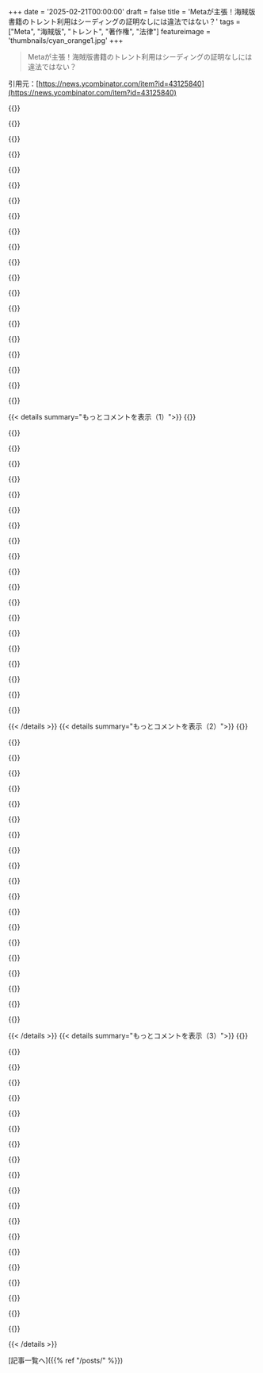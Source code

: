 +++
date = '2025-02-21T00:00:00'
draft = false
title = 'Metaが主張！海賊版書籍のトレント利用はシーディングの証明なしには違法ではない？'
tags = ["Meta", "海賊版", "トレント", "著作権", "法律"]
featureimage = 'thumbnails/cyan_orange1.jpg'
+++

> Metaが主張！海賊版書籍のトレント利用はシーディングの証明なしには違法ではない？

引用元：[https://news.ycombinator.com/item?id=43125840](https://news.ycombinator.com/item?id=43125840)

{{<matomeQuote body="著作権で保護された情報のダウンロードが違法でない根拠があればいいよね。著作権は配布行為を守るためのもので、単なるコピーは違法と見なされないかも。ただ、著作権が作家の権利保護とは言えない気もするし、長い間公にしないのは何か理由があるんじゃないかと思うよ。" userName="contravariant" createdAt="2025-02-21T10:27:52" color="">}}

{{<matomeQuote body="「著作権で守られるのは配布行為」ってのは多くの国でそうだったけど、アメリカはどうなのか分からない。torrentすることでよく罰金を受けるのはドイツで、UsenetやIPTVなどは希少だな。運営や宣伝は問題だけど、ユーザーは違法とはみなされにくいんだよ。" userName="miki123211" createdAt="2025-02-21T11:03:31" color="#785bff">}}

{{<matomeQuote body="クライアントを0B/sに設定するのは難しいかもだけど、グレーな配布を狙うのはリスクがある。1Kbyte/secでも本なら15時間で移動するし、ファイルによっては早いからね。設定しないクライアントもあるし、それが一番合法的かもね。" userName="dspillett" createdAt="2025-02-21T14:48:46" color="">}}

{{<matomeQuote body="裁判所はそんな風には判断しないと思うよ。その1B/s制限が配布しない意図があったかもね。" userName="TheSpiceIsLife" createdAt="2025-02-21T15:47:16" color="">}}

{{<matomeQuote body="1B/sの制限はそれが違法だと自覚してるかもしれないとも考えられるね。" userName="mcphage" createdAt="2025-02-21T18:36:48" color="">}}

{{<matomeQuote body="意図は大事だよね。裁判官がこう言うかもね：『あなたがtorrentすることで配布もあったことは確かだけど、制限をかけたことで違法を防ごうとした意図がある。』『それを考えると、罪には問えない』っていう風に。" userName="TheSpiceIsLife" createdAt="2025-02-21T19:56:03" color="#45d325">}}

{{<matomeQuote body="本に関しては数時間ごとにシーディングしてるかもよ。" userName="hsbauauvhabzb" createdAt="2025-02-21T16:46:19" color="">}}

{{<matomeQuote body="1B/sだと何ページかは数時間かかるから、たぶん違うよね。" userName="icedchai" createdAt="2025-02-21T17:12:05" color="">}}

{{<matomeQuote body="1B/sで約3KB/hrだから、本によるね。" userName="johnnyanmac" createdAt="2025-02-21T19:47:20" color="">}}

{{<matomeQuote body="自分で試すのはリスクがあるから、シーディングを無効にしてもWarner MediaがISPに通知するか知りたい。設定を0B/sにしてもハッシュを送信してると思うし、それを完全に無効にすれば何も見えなくなるだろうね。" userName="plorg" createdAt="2025-02-21T16:22:09" color="">}}

{{<matomeQuote body="映画をダウンロードしている人のリストを集める契約社員は、必ずクライアントから視覚的に見えるクリップをダウンロードして証拠として提出できるようにしているんだ。 ”はい、尊敬する裁判官、こちらが被告から直接取得した証拠です”。" userName="londons_explore" createdAt="2025-02-21T16:39:43" color="">}}

{{<matomeQuote body="そうだけど、一般的には訴訟じゃなくて、ISPに差し止め通知を送ってくるから、そんな証拠は必要ないんだよ。Comcastみたいなオペレーターは、実際にLinuxのISOをダウンロードしていても、警告が来ることもある。" userName="plorg" createdAt="2025-02-21T17:08:28" color="">}}

{{<matomeQuote body="面白いケースだね。一般的なクライアントはシーディングをオフにできないけど、上りを制限することは可能だよ。複数の大きなファイルをシードして、アップロードを飽和させれば、特定のファイルの完全なコピーを送ることは統計的に不可能になる。私の感覚や国内の事例から、裁判官はファイルを提供すること自体が違法だと見なすだろうし、かすかな断片でも違反になることが判例としてある。" userName="zeroq" createdAt="2025-02-21T17:54:23" color="#38d3d3">}}

{{<matomeQuote body="これは、Torrentingが多い国（例えばドイツ）で罰金を受ける理由だよ。UsenetやIPTV、ストリーミングサービス、書籍ダウンロードで罰金を受けることは少ないけど、それはTorrentingより見つけるのが難しいからだと思う。" userName="codetrotter" createdAt="2025-02-21T11:21:10" color="">}}

{{<matomeQuote body="え？そんなことないよ。人気のあるものをシーディングして罰金が来ることはあるけど、誰かがノックしてくることはまずない。通知は手紙で来ることが多いよ。" userName="Alex_L_Wood" createdAt="2025-02-21T13:12:26" color="">}}

{{<matomeQuote body="“配布は著作権によって保護された行為”って、あんたが非アメリカ人だからアメリカのことはよくわからないけど、結構間違いだと思う。配布は重い刑罰をもたらすし、見つけやすいからね。" userName="tempfile" createdAt="2025-02-21T17:24:27" color="">}}

{{<matomeQuote body="アメリカ合衆国憲法は、著作者や発明者に期限付きの独占的権利を与える権限を国会に与えている（Art1.S8.C8）。これが1修正条項の議論を無効にする。" userName="papercrane" createdAt="2025-02-21T14:19:56" color="">}}

{{<matomeQuote body="著作者が自分の作品に独占的権利を持つことは、他の人がそれを受け取ることが法的に問題だとは思わない。たとえばRobin Hoodが高級な4Kテレビを盗んで友達にあげた場合、友達は罪に問われるのかってこと。違法性は必ずしも対称的だとは限らないんじゃないかな。" userName="saghm" createdAt="2025-02-21T15:16:55" color="">}}

{{<matomeQuote body="ロビン・フッドが城にかかっている絵を見て、それと全く同じレプリカを作るようにジーニーに命じて、それを隣人に誕生日プレゼントで渡すとして、犯罪が起きたことになるのか？この場合、貴族は絵を所有しているのではなく、私的閲覧のライセンスを持っているだけで、他者に見せるライセンスはないんだ。その上、ロビン・フッドはその絵を見るライセンスも持っていないし、レプリカを作るライセンスもない。だからレプリカが存在することで、隣人がその違法に作られたコピーを受け取っただけで、元のライセンスの違反の責任を負うべきなのか？それとも元の絵の所有者が、違法に閲覧・コピーされるのを防がなかったことで責任を問われるべきなのか？" userName="mock-possum" createdAt="2025-02-21T15:33:46" color="">}}

{{<matomeQuote body="テレビの例は著作権の議論には不適切だね。どうやってテレビをコピーするんだ？もっと関連性のある話で、私はファイルをPCにダウンロードしてる。そうすることで、そのファイルのコピーを作ったことになる。著作権で保護された音楽作品などだと、私はその作品を再現したことになる。ストリーミング音楽も同じ理由で著作権の対象だよ。配信者が私にオリジナルコピーへのアクセスを与えるんだからね。もし私が3Dプリンターで特許デザインのテレビを作ったら多分許されないけど、誰がそれを取り締まるんだ？誰も知らないしね。" userName="dijksterhuis" createdAt="2025-02-21T17:47:20" color="#45d325">}}

{{< details summary="もっとコメントを表示（1）">}}
{{<matomeQuote body="誰かに秘密を話したら、その秘密を共有するなら殴る覚悟をしろっていうことだ。— お父さん、1996年。これは「殴る権利」を与えるけど、秘密を知る権利を与えるわけじゃない。特許を持っている場合、自分の家でその物を作ることはできる。政府も発明者もそれを止められない。ただ売ろうとした時に初めて追われる。" userName="withinboredom" createdAt="2025-02-21T15:01:11" color="">}}

{{<matomeQuote body="それが成立するかどうかわからないけど、一つの憲法修正は修正だから、憲法を変えたことになるし、それによって議会のその権限を取り除いたとも言えるかもしれない。" userName="SAI_Peregrinus" createdAt="2025-02-21T14:38:07" color="">}}

{{<matomeQuote body="修正条項はその修正が通った時の権利を守るもので、つまり1791年当時、普通の人がその文をどのように解釈したかが重要。例えば、第二修正の「民兵」というのは何を指すのか？だから第一修正は1791年当時の発言権を固定している。名誉毀損や脅迫、反逆には権利がなかったから、議会は規制する権限を持っている。" userName="tiahura" createdAt="2025-02-21T14:56:44" color="">}}

{{<matomeQuote body="＞だって1791年には名誉毀損や脅迫、反逆、共有する権利はなかったから、議会は規制する権限を持っている。憲法の目的や意図について基本的な誤解があるようだね。名誉毀損や喧嘩の言葉は、立法過程を通じて決定された第一修正の例外だ。アメリカの憲法は全体が消極的権利で成り立っていて、つまり、それは政府が何もしない権利なんだ。権利の自由、宗教、表現の自由、プライバシーは全て人々の自由を守るための政府への制約だ。10修正に行くと、憲法でアメリカ合衆国に委任されている権限や州に禁止されている権限はそれぞれ州や人民に留保される。" userName="anonym29" createdAt="2025-02-21T16:41:38" color="#ff5c5c">}}

{{<matomeQuote body="ちょっと脱線するけど、アメリカ人が検閲に反対してる一方で、広告や他の形のプロパガンダにはまったく問題ないってのは「面白い」なと思った。これが、アメリカ人はプラスの自由（自由に何かをすること）だけを考えていて、マイナスの自由（自由からの自由）については考えないっていう私の個人的な理論を助長させる。" userName="thrance" createdAt="2025-02-21T13:31:25" color="">}}

{{<matomeQuote body="簡単だよ。アメリカ人は個人の責任を重視するけど、ほかの多くの国は制限的な政府に「守られたい」と思う。これは革新を促すか、反対にそれを抑制するか。私たちは自分で真実を見つける責任を選ぶんだよ。ヨーロッパの人たちは、政府がプロパガンダから守っていると思っているけど、逆にプロパガンダに溺れているだけだと思うのが面白い。" userName="lordloki" createdAt="2025-02-21T13:47:37" color="#ff5c5c">}}

{{<matomeQuote body="あはは。今月はその議論をする時ではないよ。私は食品衛生基準が好きで、パンの中のチョークや、甘いものの中のヒ素、牛肉の中の抗生物質の心配をしなくて済むからね。情報の衛生基準も必要だと思う。過去20年間が教えてくれた。自由な発言の絶対主義は社会の後ろに「蹴ってください」って書かれたサインを掲げているようなもので、大きなセキュリティホールを見つけたら補修するべきだ。そこにバランスが必要で、その tipping point は人によって意見が分かれる。" userName="flir" createdAt="2025-02-21T14:00:02" color="">}}

{{<matomeQuote body="＞自由な発言の絶対主義は社会の後ろに「蹴ってください」と書かれたサインだ。どういう危険が言論の自由を表すの？それがないと、全体主義独裁国家に「ようこそ」と言っているようなものでしょ。" userName="Ray20" createdAt="2025-02-21T14:58:16" color="">}}

{{<matomeQuote body="メガコーポレーションが売ってるものについて嘘をつけるなら、買ったものが危険かどうかわからなくなるよね。" userName="danaris" createdAt="2025-02-21T15:15:26" color="">}}

{{<matomeQuote body="フリー・スピーチ・アブソリューティストで詐欺を合法にしろと言ってる人は知らないよ。商品の虚偽表示は詐欺だし、法律で禁止されてる。" userName="pdonis" createdAt="2025-02-21T15:43:59" color="#785bff">}}

{{<matomeQuote body="アメリカのリバタリアンの中には、詐欺法に反対だった人もいる。市場が解決するって考えだけど、その考えが真面目に成立するとは思えないよ。" userName="rvense" createdAt="2025-02-21T18:48:50" color="">}}

{{<matomeQuote body="アメリカでの”リバタリアン”って、あんまり意味がない言葉だと思う。グリーンスパンはリバタリアンって名乗ってたけど、中央計画機関の長だったのに、自由市場なんて言えないよ。" userName="pdonis" createdAt="2025-02-22T04:23:40" color="">}}

{{<matomeQuote body="＞”食の衛生基準があるから安心”って言うけど、何万年の歴史があるのに、それなしで人類は生き延びてきたよ。どんな危険も政府が防げるわけじゃないから、信じすぎない方がいい。" userName="pdonis" createdAt="2025-02-21T15:42:29" color="">}}

{{<matomeQuote body="メタの人たちが書籍を実際に読んでないなら、第一修正は適用されないって主張が出るかも。アルゴリズムにも第一修正が適用されるのかな？" userName="nonfamous" createdAt="2025-02-21T15:58:19" color="#ff5733">}}

{{<matomeQuote body="著作者の権利って言葉はちょっと違う。著作権は著作者が生きてる時でも必ずしも彼らのものじゃない。流通権って言葉の方が適切かも。" userName="latexr" createdAt="2025-02-21T10:38:04" color="">}}

{{<matomeQuote body="この判例がメタに有利に決まったら、シードせずに映画のトレントを楽しむつもり。" userName="mrcode007" createdAt="2025-02-21T15:24:49" color="">}}

{{<matomeQuote body="ムスクがホワイトハウスにいるなら、その可能性もあるかも。" userName="wkat4242" createdAt="2025-02-21T15:30:27" color="">}}

{{<matomeQuote body="著作権の「コピー」って、データのコピーとは違う。広告や雑誌に使われる文章のことだね。業界外だとこの用語に混乱することが多い。" userName="ru552" createdAt="2025-02-21T17:06:15" color="">}}

{{<matomeQuote body="ヘッドラインもテーマも間違ってるし誤解を招く表現だな。Metaは全ての活動が合法だとは言ってない。特定のカリフォルニア州法、CDAFAとDMCAの1202(b)(1)に違反してないと言ってるだけ。訴訟では原告が被告にあれこれ犯罪を課すことが多いけど、被告はそれを一つずつ取り除こうとするんだ。Metaはまだ完全に合法だとは主張してないよ。実際の文書はここにある： https://cdn.arstechnica.net/wp-content/uploads/2025/02/Kadre..." userName="otterley" createdAt="2025-02-21T14:19:52" color="#ff5733">}}

{{<matomeQuote body="州法違反の防御が大きな犯罪の認めになるような気がする。理解できないな。誰かを殺して車を盗んで、車の有効期限切れのタグに気が付いていないから責任を問われないというのはおかしいだろ。" userName="JKCalhoun" createdAt="2025-02-21T15:31:47" color="">}}


{{< /details >}}
{{< details summary="もっとコメントを表示（2）">}}
{{<matomeQuote body="これが米国の法制度に初めて触れたの？仮に認めるような発言で防御するのは実際には認めたことにはならないよ。たとえば、私は誰も殺してないし車も盗んでないけど、たとえ殺しててもそれは関係ない理由があるからって言うようなもの。正義を大事にしたいなら、全ての真実が明らかになるようにすべきで、仮定による議論を禁じると正当な判決が得られなくなる。" userName="grayhatter" createdAt="2025-02-21T16:19:20" color="#ff5c5c">}}

{{<matomeQuote body="YouTubeで見た動画では、United HealthcareのCEOを殺した被告が直面している罪について話してた。殺人のほかに、武器の犯罪所持、サイレンサーの違法所持、自動小銃の違法所持（フルオートではなくても、大容量マガジンのせいでニューヨーク州では自動銃とみなされる）なんだって。もしハンマーやナイフを使っていたら、殺人罪で20年も経たずに出られるかもしれないけど、銃の罪は彼の刑期を倍にする可能性がある。" userName="gosub100" createdAt="2025-02-21T17:47:12" color="">}}

{{<matomeQuote body="もちろん、捕まったら証拠があるならそうするだろう。" userName="BeetleB" createdAt="2025-02-21T16:19:41" color="">}}

{{<matomeQuote body="訴えられた側は、Metaが実際に彼らの作品を含むブロックをシーディングしていたことを証明する責任があるんじゃないの？どうやってそれを証明するんだろう？" userName="tiahura" createdAt="2025-02-21T15:01:57" color="">}}

{{<matomeQuote body="原告には証明責任があるけど、証拠を探す方法はいろいろあるよ。たとえば、パケットキャプチャーやクライアント・サーバーログ、起訴状に対する証拠、あるいはメタの従業員の自白なんかも、裁判所や陪審に提起できる。" userName="otterley" createdAt="2025-02-21T15:29:38" color="">}}

{{<matomeQuote body="確かに方法は色々あるけど、どれも成果が上がらないかもしれないね。1) このタイミングだと、パケットキャプチャーをする可能性は低そうだし。2) Metaの誰かがどのブロックがシーディングされているか注目していたりログを取っている理由は何だろう？誰が個人的に、それが宣言文書を600万回シーディングしなかったと証言できるの？" userName="tiahura" createdAt="2025-02-21T15:40:13" color="">}}

{{<matomeQuote body="実際のデータフローを追跡する必要はなく、裁判所や陪審を説得するための十分な証拠があればいいんだ。他の例としては、Metaの従業員が著作権物をダウンロードするよう指示を受けたという自白や、訴訟で押収されたマシンから著作物の完全なコピーや痕跡が見つかるパターンがあるよ。" userName="otterley" createdAt="2025-02-21T16:16:47" color="#785bff">}}

{{<matomeQuote body="原告は最終的に、彼らの主張が真実である可能性が高いことを証明する必要がある（「証拠の優越性」基準）。今は証拠を見つけるためにディスカバリーを広げようとしている段階だ。" userName="papercrane" createdAt="2025-02-21T15:30:14" color="">}}

{{<matomeQuote body="サーバーログって何？Transmissionはどのブロックをシーディングしたかログしないよ。どのクライアントもそうなの？" userName="tiahura" createdAt="2025-02-21T15:45:13" color="">}}

{{<matomeQuote body="＞”Metaはこの訴訟に対して棄却を申し立てた。火曜日に提出されたサポート返信で、会社は著作権情報の削除やCDAFA違反に関する‘torrenting’の告発が成り立たないと指摘している。”これ、直接的な著作権侵害には関係ないって言ってるよね。" userName="braiamp" createdAt="2025-02-21T14:53:29" color="#ff33a1">}}

{{<matomeQuote body="ビットトレントの告発を受けて、ちゃんとした法律チームを用意できる会社が見れるのはいいことだ。" userName="isaacfrond" createdAt="2025-02-21T10:32:37" color="">}}

{{<matomeQuote body="Metaはこの論理でエンタメ業界の法律チームと戦うことになるの？これ、Metaのバカな判断だと思うわ。ハリウッドや音楽業界は著作権物を合法的にダウンロードできる前例なんて絶対望まないだろ。" userName="mrweasel" createdAt="2025-02-21T11:10:23" color="">}}

{{<matomeQuote body="むしろ、前例を作らないために訴訟を取り下げる可能性も高いよ。Metaはエンタメ業界がこの訴訟を失うリスクを考えた結果、訴えを起こさないって賭けてるっぽい。" userName="d1sxeyes" createdAt="2025-02-21T12:14:31" color="">}}

{{<matomeQuote body="最高だな。Metaはお咎めなしだけど、Billy Torrentは”Sleeping Beauty”を引っ張ったら５０万ドルの罰金押し付けられること間違いなしだ。" userName="JKCalhoun" createdAt="2025-02-21T14:17:03" color="#38d3d3">}}

{{<matomeQuote body="その通りだ。権力の力の問題が常に残る。" userName="dgb23" createdAt="2025-02-21T17:14:39" color="">}}

{{<matomeQuote body="著作権者がAIに自分の作品を無報酬で使われるのはイヤだけど、もしこれが著作権の縛りを緩めることになるなら、アメリカにとってはいいことかも。" userName="escapecharacter" createdAt="2025-02-21T13:58:23" color="#ff5c5c">}}

{{<matomeQuote body="使い方が著作権法に縛られているかどうか、その基準は何なのか？どれが良くてどれが悪いのか分からん。" userName="bigtimesink" createdAt="2025-02-21T20:36:37" color="">}}

{{<matomeQuote body="多くの人が著作権が続く期間、特に著者の人生＋何十年っていうのに文句を言ってる。フェアユースについてはあまり気にしてないね。" userName="mptest" createdAt="2025-02-22T01:29:24" color="">}}

{{<matomeQuote body="個人的には10年くらいで十分だと思う。数十年も権利を持っているのはただの家賃取りみたいで、みんなにとって悪い。" userName="BriggyDwiggs42" createdAt="2025-02-23T23:07:10" color="">}}

{{<matomeQuote body="もしMetaが無断で著作権のあるコンテンツを配布していたら、確実に負けると思う。しかしMetaは証拠がないと言っている。既存の法律や曖昧さから、犯罪だと主張するのは難しいかも。" userName="d1sxeyes" createdAt="2025-02-21T13:55:51" color="#ff5733">}}


{{< /details >}}
{{< details summary="もっとコメントを表示（3）">}}
{{<matomeQuote body="＞著作権は作品のコピーを作ることを守っていて、それは絶対にやったろ。＞著作権侵害は配布された時に発生するって主張もあるが、大半の国でそうじゃないよ。確実に利益を得てるし、彼らの主張がそれに基づいてるなら詰んでる。" userName="IshKebab" createdAt="2025-02-21T22:31:00" color="#ff33a1">}}

{{<matomeQuote body="彼らにとって一番恐ろしいのは、LLMが著作権データを使える前例ができることか、前例なしで使えることかどっちだろう。業界はおそらく原告側を支援するために法廷提出書を出すだろうね。" userName="stogot" createdAt="2025-02-21T13:42:18" color="">}}

{{<matomeQuote body="DisneyとComcastの市場価値は約3500億ドルで、Facebookは約1.7兆ドル。映画産業全体は米国では1000億ドル未満。Facebookがこの件で問題があれば、本当に買収することも可能。大企業に権力が集中しすぎてる。" userName="tombert" createdAt="2025-02-21T16:00:14" color="#ff33a1">}}

{{<matomeQuote body="Metaの方が米国のエンターテインメント業界全体の数倍大きいよ。" userName="Munksgaard" createdAt="2025-02-21T13:43:58" color="">}}

{{<matomeQuote body="逆じゃない？アメリカだけの話で、エンタメ業界は6490億ドルもあって、2028年には8080億ドルまで増える予測だって。<br>Meta Platformsもすごくて、2024年の年収は1645億ドルに達して、前年から大幅に増加してる。" userName="hobs" createdAt="2025-02-21T14:00:31" color="#38d3d3">}}

{{<matomeQuote body="Metaの時価総額は1.7兆ドルで、メディアやエンタメ業界の2倍以上だよ。" userName="amanaplanacanal" createdAt="2025-02-21T15:41:27" color="">}}

{{<matomeQuote body="残念ながら、メガコープが人類の知識を無料で集めて、それをまとめて高く売るってことだね。" userName="idiotsecant" createdAt="2025-02-21T11:21:59" color="">}}

{{<matomeQuote body="Google Searchみたいなもんか？" userName="visarga" createdAt="2025-02-21T11:57:39" color="">}}

{{<matomeQuote body="Googleは何も“吸い上げて”ないよ。Googleにインデックスされてるサイトは、Google使わずにアクセスできるし。情報を“コピー”してるだけで、移動や削除はしてない。" userName="moring" createdAt="2025-02-21T12:08:40" color="#785bff">}}

{{<matomeQuote body="Googleの検索結果に表示されるサイトは、明示的に許可してる。それに対して、Metaがコピーしてる本は、明示的に許可されてないし、配布にはお金がかかるよ。" userName="shakna" createdAt="2025-02-21T12:35:40" color="#785bff">}}

{{<matomeQuote body="Googleがインデックスしてるサイトは、許可が明示的じゃないことが多い。そのサイトは、事前に相談なんてされてなかったんだから。" userName="roenxi" createdAt="2025-02-21T12:55:22" color="">}}

{{<matomeQuote body="リンクとコピーは違うよ。幸いにして、最新の判例ではそれを許可されてる。" userName="axus" createdAt="2025-02-21T13:06:15" color="">}}

{{<matomeQuote body="情報は自由であるべきだよね。" userName="yreg" createdAt="2025-02-21T12:45:02" color="">}}

{{<matomeQuote body="確かに。でも著者の大変な経済状況が悪化するのは良くない。情報は自由であっても、著作権やロイヤリティが無視されちゃ許せない。大企業が権利を買うこともアリだし。" userName="shakna" createdAt="2025-02-21T13:21:46" color="#ff33a1">}}

{{<matomeQuote body="Google Searchはトラフィックと収益をもたらすけど、LLMsはそうじゃない。" userName="arnaudsm" createdAt="2025-02-21T12:33:47" color="">}}

{{<matomeQuote body="俺のコンテンツは俺のもの。Googleがそれにリンクしてトラフィックを送る。これがウィンウィンな関係なんだ。匿名でコンテンツがモデルに使われるのは違うから。" userName="idiotsecant" createdAt="2025-02-21T13:37:29" color="">}}

{{<matomeQuote body="＞Googleがリンクしてトラフィックを送る”今はユーザーじゃなくてLLMエージェントがGoogle使ってる気がする。最近のGoogle検索、めちゃくちゃだったからすぐにGPT-4o+searchに戻った。" userName="visarga" createdAt="2025-02-21T17:06:26" color="">}}

{{<matomeQuote body="いつか、限られた企業がコンテンツを独占して、WikipediaやInternet Archiveに攻撃するかも。" userName="LevGoldstein" createdAt="2025-02-21T13:44:36" color="#38d3d3">}}

{{<matomeQuote body="Metaの本当の防衛策は、”俺たちの方が金持ちだから永遠に続けられる”ってことだ。" userName="yyyk" createdAt="2025-02-21T10:53:15" color="">}}

{{<matomeQuote body="お金があっても永遠には続かない。2～4年だよ。個人は破産するかもだけど、業界同士の争いは続けるだろうね。" userName="stogot" createdAt="2025-02-21T13:43:04" color="">}}


{{< /details >}}


[記事一覧へ]({{% ref "/posts/" %}})
